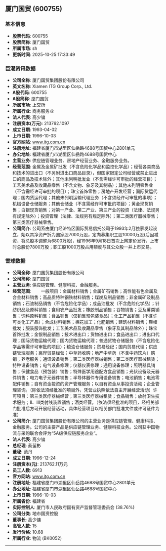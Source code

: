 ## 厦门国贸 (600755)

### 基本信息

- **股票代码**: 600755
- **股票简称**: 厦门国贸
- **所属市场**: sh
- **更新时间**: 2025-10-25 17:33:49

### 巨潮资讯数据

- **公司全称**: 厦门国贸集团股份有限公司
- **英文名称**: Xiamen ITG Group Corp., Ltd.
- **A股代码**: 600755
- **A股简称**: 厦门国贸
- **所属市场**: 上交所
- **所属行业**: 商务服务业
- **法人代表**: 高少镛
- **注册资本(万元)**: 213762.1097
- **成立日期**: 1993-04-02
- **上市日期**: 1996-10-03
- **官方网站**: www.itg.com.cn
- **注册地址**: 福建省厦门市湖里区仙岳路4688号国贸中心2801单元
- **办公地址**: 福建省厦门市湖里区仙岳路4688号国贸中心
- **主营业务**: 供应链管理业务、房地产经营业务、金融服务业务。
- **经营范围**: 金属及金属矿批发（不含危险化学品和监控化学品）；经营各类商品和技术的进出口（不另附进出口商品目录），但国家限定公司经营或禁止进出口的商品及技术除外；其他未列明批发业（不含需经许可审批的经营项目）；工艺美术品及收藏品零售（不含文物、象牙及其制品）；其他未列明零售业（不含需经许可审批的项目）；珠宝首饰零售；房地产开发经营；国际货运代理；国内货运代理；其他未列明运输代理业务（不含须经许可审批的事项）；机械设备仓储服务；其他仓储业（不含需经许可审批的项目）；黄金现货销售；白银现货销售；对第一产业、第二产业、第三产业的投资（法律、法规另有规定除外）；投资管理（法律、法规另有规定除外）；第二类医疗器械零售；第三类医疗器械零售。
- **公司简介**: 公司系由厦门经济特区国际贸易信托公司于1993年2月独家发起设立，始以其净资产折为国家股7000万股，定向募集职工股10000万股(后因减资，将总股本调整为6800万股)，经1996年9月18日首次上网定价发行，上市时总股份7800万股；职工股1000万股占用额度与其公众股一并上市交易。

### 雪球数据

- **公司全称**: 厦门国贸集团股份有限公司
- **公司简称**: 厦门国贸
- **主营业务**: 供应链管理、健康科技、金融服务。
- **经营范围**: 　　一般项目：金属材料销售；金属矿石销售；高性能有色金属及合金材料销售；高品质特种钢铁材料销售；煤炭及制品销售；非金属矿及制品销售；石油制品销售（不含危险化学品）；成品油批发（不含危险化学品）；针纺织品及原料销售；食用农产品批发；橡胶制品销售；谷物销售；豆及薯类销售；饲料原料销售；食品销售（仅销售预包装食品）；化工产品销售（不含许可类化工产品）；合成材料销售；棉花加工；化肥销售；建筑材料销售；鞋帽批发；服装服饰批发；工艺美术品及收藏品零售（象牙及其制品除外）；珠宝首饰批发；金银制品销售；技术进出口；货物进出口；食品进出口；进出口代理；国际货物运输代理；国内货物运输代理；普通货物仓储服务（不含危险化学品等需许可审批的项目）；粮油仓储服务；贸易经纪；国内贸易代理；供应链管理服务；离岸贸易经营；中草药收购；地产中草药（不含中药饮片）购销；养老服务；通讯设备销售；第二类医疗器械销售；第二类医疗器械租赁；特种设备销售；电气设备修理；仪器仪表修理；通用设备修理；照明器具销售；保健食品（预包装）销售；特殊医学用途配方食品销售；光伏设备及元器件销售；电力电子元器件销售；半导体器件专用设备销售；电池销售；电池零配件销售；自有资金投资的资产管理服务；以自有资金从事投资活动；企业管理咨询。（除依法须经批准的项目外，凭营业执照依法自主开展经营活动）许可项目：第三类医疗器械经营；第三类医疗器械租赁；食品销售；放射卫生技术服务；Ⅱ、Ⅲ类射线装置销售；酒类经营。（依法须经批准的项目，经相关部门批准后方可开展经营活动，具体经营项目以相关部门批准文件或许可证件为准）
- **公司简介**: 厦门国贸集团股份有限公司的主营业务是供应链管理、健康科技、金融服务。公司的主要产品是供应链管理业务、健康科技业务。公司获中国物流与采购联合会评为“5A级供应链服务企业”。
- **法人代表**: 高少镛
- **总经理**: 蔡莹彬
- **董秘**: 范丹
- **成立日期**: 1996-12-24
- **注册资本(元)**: 213762.11万元
- **员工人数**: 6913
- **官方网站**: www.itg.com.cn
- **注册地址**: 福建省厦门市湖里区仙岳路4688号国贸中心2801单元
- **办公地址**: 福建省厦门市湖里区仙岳路4688号国贸中心
- **上市日期**: 1996-10-03
- **所属省份**: 福建省
- **实际控制人**: 厦门市人民政府国有资产监督管理委员会 (38.76%)
- **公司分类**: 地市国资控股
- **董事长**: 高少镛
- **高管人数**: 15
- **发行价格**: 10.68
- **所属行业**: 物流 (BK0052)

---